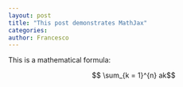 ```yaml
---
layout: post
title: "This post demonstrates MathJax"
categories: 
author: Francesco
---
```


This is a mathematical formula: 

$$ \sum_{k = 1}^{n} ak$$